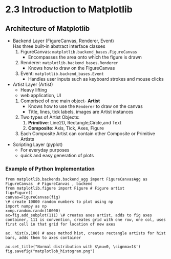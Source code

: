 # 2.3 Introduction to Matplotlib

## Architecture of Matplotlib
* Backend Layer (FigureCanvas, Renderer, Event)  
Has three built-in abstract interface classes
    1. FigureCanvas: `matplotlib.backend_bases.FigureCanvas`
        * Encompasses the area onto which the figure is drawn
    2. Renderer: `matplotlib.backend_bases.Renderer`
        * Knows how to draw on the FigureCanvas
    3. Event: `matplotlib.backend_bases.Event`
        * Handles user inputs such as keyboard strokes and mouse clicks
* Artist Layer (Artist)
    * Heavy lifting
    * web application, UI
    1. Comprised of one main object- **Artist**
        * Knows how to use the `Renderer` to draw on the canvas
        * Title, lines, tick labels, images are Artist instances
    2. Two types of Artist Objects:
        1. **Primitive**: Line2D, Rectangle,Circle,and Text
        2. **Composite**: Axis, Tick, Axes, Figure
    3. Each Composite Artist can contain other Composite or Primitive Artists  
* Scripting Layer (pyplot)
    * For everyday purposes
    * quick and easy generation of plots  



### Example of Python Implementation
    from matplotlib.backends.backend_agg import FigureCanvasAgg as FigureCanvas  # FigureCanvas , backend 
    from matplotlib.figure import Figure # Figure artist  
    fig=Figure()  
    canvas=FigureCanvas(fig)  
    \# create 10000 random numbers to plot using np  
    import numpy as np  
    x=np.random.randn(10000)   
    ax=fig.add_subplot(111) \# creates axes artist, adds to fig axes container, 111 is convention, creates grid with one row, one col, uses first cell in that grid for location of new axes  

    ax. hist(x,100) # axes method hist, creates rectangle artists for hist bars, adds them to axes container

    ax.set_title("Normal distribution with $\mu=0, \signma=1$')
    fig.savefig("matplotlob_histogram.png")



